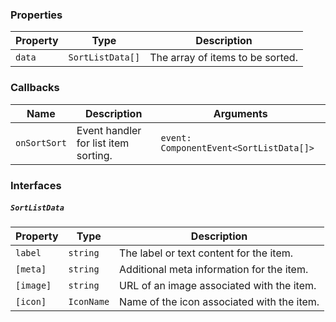 ### Properties


| Property | Type             | Description                      |
| -------- | ---------------- | -------------------------------- |
| `data`   | `SortListData[]` | The array of items to be sorted. |
### Callbacks

| Name         | Description                          | Arguments                               |
| ------------ | ------------------------------------ | --------------------------------------- |
| `onSortSort` | Event handler for list item sorting. | `event: ComponentEvent<SortListData[]>` |

### Interfaces

##### `SortListData`

| Property  | Type       | Description                                |
| --------- | ---------- | ------------------------------------------ |
| `label`   | `string`   | The label or text content for the item.    |
| `[meta]`  | `string`   | Additional meta information for the item.  |
| `[image]` | `string`   | URL of an image associated with the item.  |
| `[icon]`  | `IconName` | Name of the icon associated with the item. |
